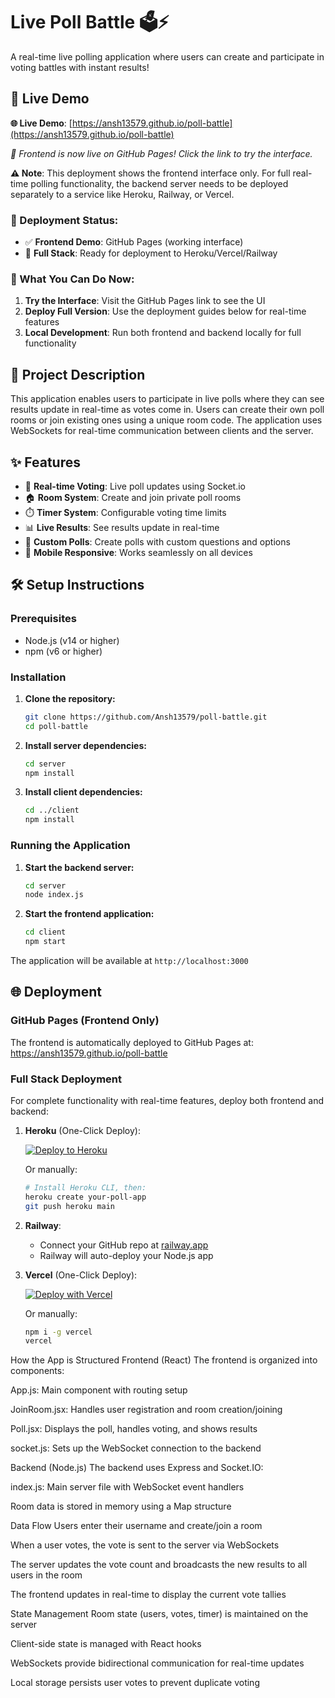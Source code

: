 # Live Poll Battle 🗳️⚡

A real-time live polling application where users can create and participate in voting battles with instant results!

## 🚀 Live Demo

**🌐 Live Demo**: [https://ansh13579.github.io/poll-battle](https://ansh13579.github.io/poll-battle)

*🎉 Frontend is now live on GitHub Pages! Click the link to try the interface.*

**⚠️ Note**: This deployment shows the frontend interface only. For full real-time polling functionality, the backend server needs to be deployed separately to a service like Heroku, Railway, or Vercel.

### 🚀 Deployment Status:

- ✅ **Frontend Demo**: GitHub Pages (working interface)
- 🔄 **Full Stack**: Ready for deployment to Heroku/Vercel/Railway

### 🎯 What You Can Do Now:

1. **Try the Interface**: Visit the GitHub Pages link to see the UI
2. **Deploy Full Version**: Use the deployment guides below for real-time features
3. **Local Development**: Run both frontend and backend locally for full functionality

## 📝 Project Description

This application enables users to participate in live polls where they can see results update in real-time as votes come in. Users can create their own poll rooms or join existing ones using a unique room code. The application uses WebSockets for real-time communication between clients and the server.
## ✨ Features

- 🔴 **Real-time Voting**: Live poll updates using Socket.io
- 🏠 **Room System**: Create and join private poll rooms
- ⏱️ **Timer System**: Configurable voting time limits
- 📊 **Live Results**: See results update in real-time
- 🎨 **Custom Polls**: Create polls with custom questions and options
- 📱 **Mobile Responsive**: Works seamlessly on all devices

## 🛠️ Setup Instructions

### Prerequisites
- Node.js (v14 or higher)
- npm (v6 or higher)

### Installation

1. **Clone the repository:**
   ```bash
   git clone https://github.com/Ansh13579/poll-battle.git
   cd poll-battle
   ```

2. **Install server dependencies:**
   ```bash
   cd server
   npm install
   ```

3. **Install client dependencies:**
   ```bash
   cd ../client
   npm install
   ```

### Running the Application

1. **Start the backend server:**
   ```bash
   cd server
   node index.js
   ```

2. **Start the frontend application:**
   ```bash
   cd client
   npm start
   ```

The application will be available at `http://localhost:3000`

## 🌐 Deployment

### GitHub Pages (Frontend Only)
The frontend is automatically deployed to GitHub Pages at: https://ansh13579.github.io/poll-battle

### Full Stack Deployment

For complete functionality with real-time features, deploy both frontend and backend:

1. **Heroku** (One-Click Deploy):
   
   [![Deploy to Heroku](https://www.herokucdn.com/deploy/button.svg)](https://heroku.com/deploy?template=https://github.com/Ansh13579/poll-battle)
   
   Or manually:
   ```bash
   # Install Heroku CLI, then:
   heroku create your-poll-app
   git push heroku main
   ```

2. **Railway**:
   - Connect your GitHub repo at [railway.app](https://railway.app)
   - Railway will auto-deploy your Node.js app

3. **Vercel** (One-Click Deploy):
   
   [![Deploy with Vercel](https://vercel.com/button)](https://vercel.com/new/clone?repository-url=https://github.com/Ansh13579/poll-battle)
   
   Or manually:
   ```bash
   npm i -g vercel
   vercel
   ```

How the App is Structured
Frontend (React)
The frontend is organized into components:

App.js: Main component with routing setup

JoinRoom.jsx: Handles user registration and room creation/joining

Poll.jsx: Displays the poll, handles voting, and shows results

socket.js: Sets up the WebSocket connection to the backend

Backend (Node.js)
The backend uses Express and Socket.IO:

index.js: Main server file with WebSocket event handlers

Room data is stored in memory using a Map structure

Data Flow
Users enter their username and create/join a room

When a user votes, the vote is sent to the server via WebSockets

The server updates the vote count and broadcasts the new results to all users in the room

The frontend updates in real-time to display the current vote tallies

State Management
Room state (users, votes, timer) is maintained on the server

Client-side state is managed with React hooks

WebSockets provide bidirectional communication for real-time updates

Local storage persists user votes to prevent duplicate voting    
    

    
    
